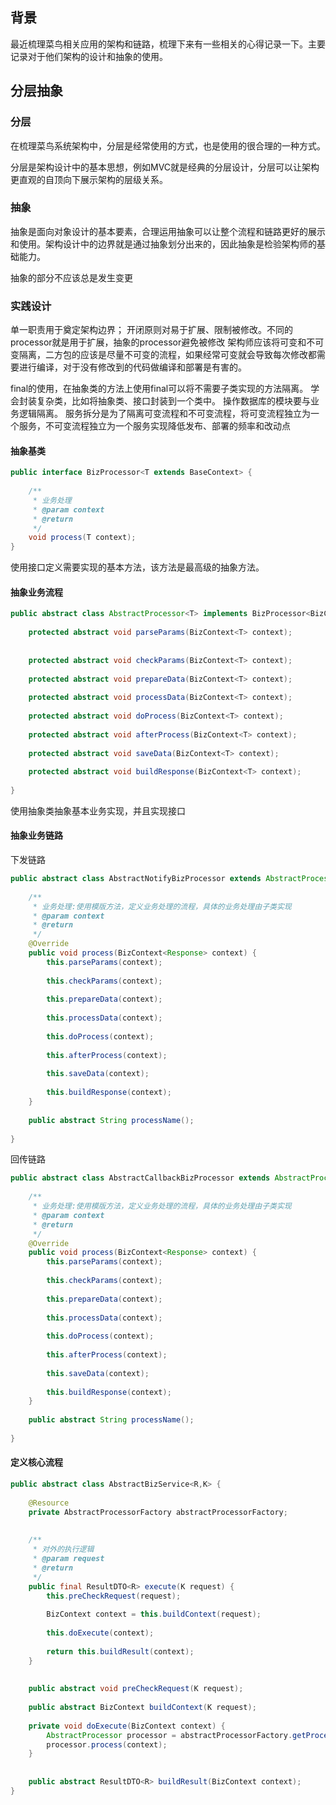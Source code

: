 

## 背景
最近梳理菜鸟相关应用的架构和链路，梳理下来有一些相关的心得记录一下。主要记录对于他们架构的设计和抽象的使用。



## 分层抽象

### 分层

在梳理菜鸟系统架构中，分层是经常使用的方式，也是使用的很合理的一种方式。

分层是架构设计中的基本思想，例如MVC就是经典的分层设计，分层可以让架构更直观的自顶向下展示架构的层级关系。


### 抽象
抽象是面向对象设计的基本要素，合理运用抽象可以让整个流程和链路更好的展示和使用。架构设计中的边界就是通过抽象划分出来的，因此抽象是检验架构师的基础能力。

抽象的部分不应该总是发生变更



### 实践设计

单一职责用于奠定架构边界；
开闭原则对易于扩展、限制被修改。不同的processor就是用于扩展，抽象的processor避免被修改
架构师应该将可变和不可变隔离，二方包的应该是尽量不可变的流程，如果经常可变就会导致每次修改都需要进行编译，对于没有修改到的代码做编译和部署是有害的。

final的使用，在抽象类的方法上使用final可以将不需要子类实现的方法隔离。
学会封装复杂类，比如将抽象类、接口封装到一个类中。
操作数据库的模块要与业务逻辑隔离。
服务拆分是为了隔离可变流程和不可变流程，将可变流程独立为一个服务，不可变流程独立为一个服务实现降低发布、部署的频率和改动点


#### 抽象基类
```java
public interface BizProcessor<T extends BaseContext> {  
  
    /**  
     * 业务处理  
     * @param context  
     * @return  
     */  
    void process(T context);  
}
```

使用接口定义需要实现的基本方法，该方法是最高级的抽象方法。
#### 抽象业务流程
```java
public abstract class AbstractProcessor<T> implements BizProcessor<BizContext<T>> {  
  
    protected abstract void parseParams(BizContext<T> context);  
  
  
    protected abstract void checkParams(BizContext<T> context);  
  
    protected abstract void prepareData(BizContext<T> context);  
  
    protected abstract void processData(BizContext<T> context);  
  
    protected abstract void doProcess(BizContext<T> context);  
  
    protected abstract void afterProcess(BizContext<T> context);  
  
    protected abstract void saveData(BizContext<T> context);  
  
    protected abstract void buildResponse(BizContext<T> context);  
  
}
```

使用抽象类抽象基本业务实现，并且实现接口

#### 抽象业务链路

下发链路

```java
public abstract class AbstractNotifyBizProcessor extends AbstractProcessor<Response> {  
  
    /**  
     * 业务处理:使用模版方法，定义业务处理的流程，具体的业务处理由子类实现  
     * @param context  
     * @return  
     */  
    @Override  
    public void process(BizContext<Response> context) {  
        this.parseParams(context);  
  
        this.checkParams(context);  
  
        this.prepareData(context);  
  
        this.processData(context);  
  
        this.doProcess(context);  
  
        this.afterProcess(context);  
  
        this.saveData(context);  
  
        this.buildResponse(context);  
    }  
  
    public abstract String processName();  
  
}
```


回传链路
```java
public abstract class AbstractCallbackBizProcessor extends AbstractProcessor<Response> {  
  
    /**  
     * 业务处理:使用模版方法，定义业务处理的流程，具体的业务处理由子类实现  
     * @param context  
     * @return  
     */  
    @Override  
    public void process(BizContext<Response> context) {  
        this.parseParams(context);  
  
        this.checkParams(context);  
  
        this.prepareData(context);  
  
        this.processData(context);  
  
        this.doProcess(context);  
  
        this.afterProcess(context);  
  
        this.saveData(context);  
  
        this.buildResponse(context);  
    }  
  
    public abstract String processName();  
  
}
```

#### 定义核心流程

```java
public abstract class AbstractBizService<R,K> {  
  
    @Resource  
    private AbstractProcessorFactory abstractProcessorFactory;  
  
  
    /**  
     * 对外的执行逻辑  
     * @param request  
     * @return  
     */  
    public final ResultDTO<R> execute(K request) {  
        this.preCheckRequest(request);  
  
        BizContext context = this.buildContext(request);  
  
        this.doExecute(context);  
  
        return this.buildResult(context);  
    }  
  
  
    public abstract void preCheckRequest(K request);  
  
    public abstract BizContext buildContext(K request);  
  
    private void doExecute(BizContext context) {  
        AbstractProcessor processor = abstractProcessorFactory.getProcessor(context.getProcessName());  
        processor.process(context);  
    }  
  
  
    public abstract ResultDTO<R> buildResult(BizContext context);  
}
```






